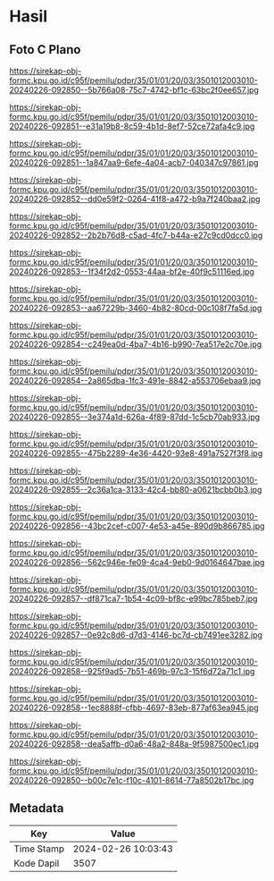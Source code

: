 # Hasil

## Foto C Plano

https://sirekap-obj-formc.kpu.go.id/c95f/pemilu/pdpr/35/01/01/20/03/3501012003010-20240226-092850--5b766a08-75c7-4742-bf1c-63bc2f0ee657.jpg

https://sirekap-obj-formc.kpu.go.id/c95f/pemilu/pdpr/35/01/01/20/03/3501012003010-20240226-092851--e31a19b8-8c59-4b1d-8ef7-52ce72afa4c9.jpg

https://sirekap-obj-formc.kpu.go.id/c95f/pemilu/pdpr/35/01/01/20/03/3501012003010-20240226-092851--1a847aa9-6efe-4a04-acb7-040347c97861.jpg

https://sirekap-obj-formc.kpu.go.id/c95f/pemilu/pdpr/35/01/01/20/03/3501012003010-20240226-092852--dd0e59f2-0264-41f8-a472-b9a7f240baa2.jpg

https://sirekap-obj-formc.kpu.go.id/c95f/pemilu/pdpr/35/01/01/20/03/3501012003010-20240226-092852--2b2b76d8-c5ad-4fc7-b44a-e27c9cd0dcc0.jpg

https://sirekap-obj-formc.kpu.go.id/c95f/pemilu/pdpr/35/01/01/20/03/3501012003010-20240226-092853--1f34f2d2-0553-44aa-bf2e-40f9c51116ed.jpg

https://sirekap-obj-formc.kpu.go.id/c95f/pemilu/pdpr/35/01/01/20/03/3501012003010-20240226-092853--aa67229b-3460-4b82-80cd-00c108f7fa5d.jpg

https://sirekap-obj-formc.kpu.go.id/c95f/pemilu/pdpr/35/01/01/20/03/3501012003010-20240226-092854--c249ea0d-4ba7-4b16-b990-7ea517e2c70e.jpg

https://sirekap-obj-formc.kpu.go.id/c95f/pemilu/pdpr/35/01/01/20/03/3501012003010-20240226-092854--2a865dba-1fc3-491e-8842-a553706ebaa9.jpg

https://sirekap-obj-formc.kpu.go.id/c95f/pemilu/pdpr/35/01/01/20/03/3501012003010-20240226-092855--3e374a1d-626a-4f89-87dd-1c5cb70ab933.jpg

https://sirekap-obj-formc.kpu.go.id/c95f/pemilu/pdpr/35/01/01/20/03/3501012003010-20240226-092855--475b2289-4e36-4420-93e8-491a7527f3f8.jpg

https://sirekap-obj-formc.kpu.go.id/c95f/pemilu/pdpr/35/01/01/20/03/3501012003010-20240226-092855--2c36a1ca-3133-42c4-bb80-a0621bcbb0b3.jpg

https://sirekap-obj-formc.kpu.go.id/c95f/pemilu/pdpr/35/01/01/20/03/3501012003010-20240226-092856--43bc2cef-c007-4e53-a45e-890d9b866785.jpg

https://sirekap-obj-formc.kpu.go.id/c95f/pemilu/pdpr/35/01/01/20/03/3501012003010-20240226-092856--562c946e-fe09-4ca4-9eb0-9d0164647bae.jpg

https://sirekap-obj-formc.kpu.go.id/c95f/pemilu/pdpr/35/01/01/20/03/3501012003010-20240226-092857--df871ca7-1b54-4c09-bf8c-e99bc785beb7.jpg

https://sirekap-obj-formc.kpu.go.id/c95f/pemilu/pdpr/35/01/01/20/03/3501012003010-20240226-092857--0e92c8d6-d7d3-4146-bc7d-cb7491ee3282.jpg

https://sirekap-obj-formc.kpu.go.id/c95f/pemilu/pdpr/35/01/01/20/03/3501012003010-20240226-092858--925f9ad5-7b51-469b-97c3-15f6d72a71c1.jpg

https://sirekap-obj-formc.kpu.go.id/c95f/pemilu/pdpr/35/01/01/20/03/3501012003010-20240226-092858--1ec8888f-cfbb-4697-83eb-877af63ea945.jpg

https://sirekap-obj-formc.kpu.go.id/c95f/pemilu/pdpr/35/01/01/20/03/3501012003010-20240226-092858--dea5affb-d0a6-48a2-848a-9f5987500ec1.jpg

https://sirekap-obj-formc.kpu.go.id/c95f/pemilu/pdpr/35/01/01/20/03/3501012003010-20240226-092850--b00c7e1c-f10c-4101-8614-77a8502b17bc.jpg


## Metadata

| Key        | Value               |
| ---------- | ------------------- |
| Time Stamp | 2024-02-26 10:03:43 |
| Kode Dapil | 3507                |



